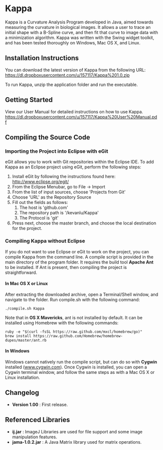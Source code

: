 Kappa
=====

Kappa is a Curvature Analysis Program developed in Java, aimed towards measuring the curvature in biological images. It allows a user to trace an initial shape with a B-Spline curve, and then fit that curve to image data with a minimization algorithm. Kappa was written with the Swing widget toolkit, and has been tested thoroughly on Windows, Mac OS X, and Linux.

Installation Instructions
-------------------------
You can download the latest version of Kappa from the following URL:
https://dl.dropboxusercontent.com/u/157117/Kappa%201.0.zip

To run Kappa, unzip the application folder and run the executable.

Getting Started
---------------
View our User Manual for detailed instructions on how to use Kappa.
https://dl.dropboxusercontent.com/u/157117/Kappa%20User%20Manual.pdf

Compiling the Source Code
-------------------------
### Importing the Project into Eclipse with eGit
eGit allows you to work with Git repositories within the Eclipse IDE. To add Kappa as an Eclipse project using eGit, perform the following steps:

1. Install eGit by following the instructions found here: http://www.eclipse.org/egit/
2. From the Eclipse Menubar, go to File -> Import
3. From the list of input sources, choose 'Projects from Git'
4. Choose 'URL' as the Repository Source
5. Fill out the fields as follows: 
	1. The host is 'github.com'
	2. The repository path is '/kevanlu/Kappa'
	3. The Protocol is 'git'
6. Press next, choose the master branch, and choose the local destination for the project.

### Compiling Kappa without Eclipse
If you do not want to use Eclipse or eGit to work on the project, you can compile Kappa from the command line. A compile script is provided in the main directory of the program folder. It requires the build tool **Apache Ant** to be installed. If Ant is present, then compiling the project is straightforward.

#### In Mac OS X or Linux
After extracting the downloaded archive, open a Terminal/Shell window, and navigate to the folder. Run compile.sh with the following command:

	./compile.sh Kappa

Note that in **OS X Mavericks**, ant is not installed by default. It can be installed using Homebrew with the following commands:

	ruby -e "$(curl -fsSL https://raw.github.com/mxcl/homebrew/go)"
	brew install https://raw.github.com/Homebrew/homebrew-dupes/master/ant.rb

#### In Windows
Windows cannot natively run the compile script, but can do so with **Cygwin** installed (www.cygwin.com). Once Cygwin is installed, you can open a Cygwin terminal window, and follow the same steps as with a Mac OS X or Linux installation.

Changelog
---------
- **Version 1.00** : First release.

Referenced Libraries
--------------------
- **ij.jar** : ImageJ Libraries are used for file support and some image manipulation features.
- **jama-1.0.2.jar** : A Java Matrix library used for matrix operations.
